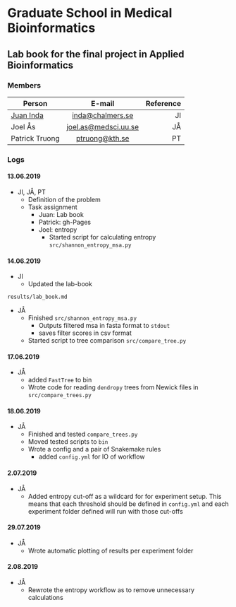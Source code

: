 # Graduate School in Medical Bioinformatics
## Lab book for the final project in Applied Bioinformatics

### Members
| Person        |  E-mail         | Reference  |
| ------------- |:-------------:| -----:|
| [Juan Inda](https://www.chalmers.se/en/staff/Pages/inda.aspx)      | inda@chalmers.se | JI |
|  Joel Ås     |  joel.as@medsci.uu.se     |  JÅ  |
| Patrick Truong |  ptruong@kth.se     |  PT   |


### Logs

<!---
DATES goes under ####
Put your reference JI, JÅ, PT and an explanation of what you do
-->

#### 13.06.2019

- JI, JÅ, PT
  - Definition of the problem
  - Task assignment
    - Juan: Lab book
    - Patrick: gh-Pages
    - Joel: entropy
        - Started script for calculating entropy `src/shannon_entropy_msa.py`

#### 14.06.2019

- JI
  - Updated the lab-book
```bash
results/lab_book.md
```
- JÅ
    - Finished `src/shannon_entropy_msa.py`
        - Outputs filtered msa in fasta format to `stdout`
        - saves filter scores in csv format
    - Started script to tree comparison `src/compare_tree.py`


#### 17.06.2019
- JÅ
    - added `FastTree` to bin
    - Wrote code for reading `dendropy` trees from Newick files in `src/compare_trees.py`


#### 18.06.2019
- JÅ
    - Finished and tested `compare_trees.py`
    - Moved tested scripts to `bin`
    - Wrote a config and a pair of Snakemake rules
        - added `config.yml` for IO of workflow


#### 2.07.2019
- JÅ 
   - Added entropy cut-off as a wildcard for for experiment setup. This means that each threshold should be defined in `config.yml` and each experiment folder defined will run with those cut-offs  

#### 29.07.2019
- JÅ
    - Wrote automatic plotting of results per experiment folder

#### 2.08.2019
- JÅ
    - Rewrote the entropy workflow as to remove unnecessary calculations
